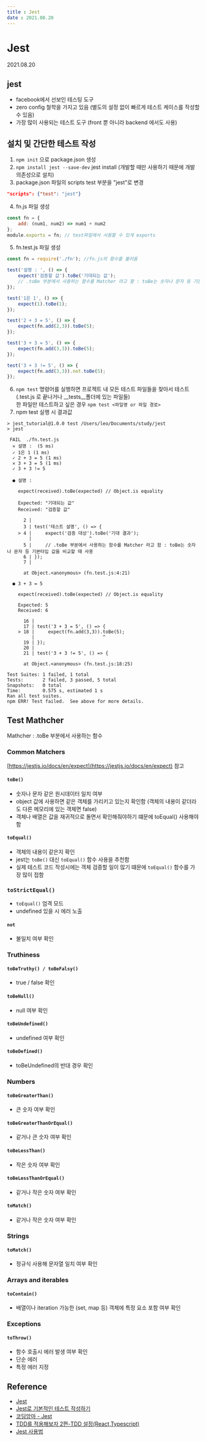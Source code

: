 ```yaml
--- 
title : Jest  
date : 2021.08.20
---
```


# Jest
2021.08.20

## jest
* facebook에서 선보인 테스팅 도구
* zero config 철학을 가지고 있음 (별도의 설정 없이 빠르게 테스트 케이스를 작성할 수 있음)
* 가장 많이 사용되는 테스트 도구 (front 뿐 아니라 backend 에서도 사용)

## 설치 및 간단한 테스트 작성
1. `npm init` 으로 package.json 생성
2. `npm install jest --save-dev` jest install (개발할 때만 사용하기 때문에 개발 의존성으로 설치)
3. package.json 파일의 scripts test 부분을 "jest"로 변경
```json
"scripts": {"test": "jest"}
```
4. fn.js 파일 생성
```js
const fn = {
    add: (num1, num2) => num1 + num2
};
module.exports = fn; // test파일에서 사용할 수 있게 exports
```
5. fn.test.js 파일 생성
```js
const fn = require('./fn'); //fn.js의 함수를 불러옴

test('설명 : ', () => {
    expect('검증할 값').toBe('기대되는 값');
    // .toBe 부분에서 사용하는 함수를 Matcher 라고 함 : toBe는 숫자나 문자 등 기본타입 값을 비교할 때 사용
});

test('1은 1', () => {
    expect(1).toBe(1);
});

test('2 + 3 = 5', () => {
    expect(fn.add(2,3)).toBe(5);
});

test('3 + 3 = 5', () => {
    expect(fn.add(3,3)).toBe(5);
});

test('3 + 3 != 5', () => {
    expect(fn.add(3,3)).not.toBe(5);
});
```
6. `npm test` 명령어를 실행하면 프로젝트 내 모든 테스트 파일들을 찾아서 테스트  
   (.test.js 로 끝나거나 __tests__폴더에 있는 파일들)  
   한 파일만 테스트하고 싶은 경우 `npm test <파일명 or 파일 경로>`
7. npm test 실행 시 결과값
```shell
> jest_tutorial@1.0.0 test /Users/leo/Documents/study/jest
> jest

 FAIL  ./fn.test.js
  ✕ 설명 :  (5 ms)
  ✓ 1은 1 (1 ms)
  ✓ 2 + 3 = 5 (1 ms)
  ✕ 3 + 3 = 5 (1 ms)
  ✓ 3 + 3 != 5

  ● 설명 : 

    expect(received).toBe(expected) // Object.is equality

    Expected: "기대되는 값"
    Received: "검증할 값"

      2 |
      3 | test('테스트 설명', () => {
    > 4 |     expect('검증 대상').toBe('기대 결과');
        |                     ^
      5 |     // .toBe 부분에서 사용하는 함수를 Matcher 라고 함 : toBe는 숫자나 문자 등 기본타입 값을 비교할 때 사용
      6 | });
      7 |

      at Object.<anonymous> (fn.test.js:4:21)

  ● 3 + 3 = 5

    expect(received).toBe(expected) // Object.is equality

    Expected: 5
    Received: 6

      16 |
      17 | test('3 + 3 = 5', () => {
    > 18 |     expect(fn.add(3,3)).toBe(5);
         |                         ^
      19 | });
      20 |
      21 | test('3 + 3 != 5', () => {

      at Object.<anonymous> (fn.test.js:18:25)

Test Suites: 1 failed, 1 total
Tests:       2 failed, 3 passed, 5 total
Snapshots:   0 total
Time:        0.575 s, estimated 1 s
Ran all test suites.
npm ERR! Test failed.  See above for more details.
```

## Test Mathcher
Mathcher : .toBe 부분에서 사용하는 함수

### Common Matchers
[https://jestjs.io/docs/en/expect](https://jestjs.io/docs/en/expect) 참고

#### `toBe()`
* 숫자나 문자 같은 원시데이터 일치 여부
* object 값에 사용하면 같은 객체를 가리키고 있는지 확인함 (객체의 내용이 같더라도 다른 메모리에 있는 객체면 false)
* 객체나 배열은 값을 재귀적으로 돌면서 확인해줘야하기 떄문에 toEqual() 사용해야 함
 
#### `toEqual()`
* 객체의 내용이 같은지 확인
* jest는 `toBe()` 대신 `toEqual()` 함수 사용을 추천함  
* 실제 테스트 코드 작성시에는 객체 검증할 일이 많기 떄문에 `toEqual()` 함수를 가장 많이 접함


### `toStrictEqual()`
* `toEqual()` 엄격 모드
* undefined 있을 시 에러 노출


#### `not`
* 불일치 여부 확인


### Truthiness

#### `toBeTruthy() / toBeFalsy()`
* true / false 확인

#### `toBeNull()`
* null 여부 확인

#### `toBeUndefined()`
* undefined 여부 확인

#### `toBeDefined()`
* toBeUndefined의 반대 경우 확인


### Numbers

#### `toBeGreaterThan()`
* 큰 숫자 여부 확인

#### `toBeGreaterThanOrEqual()`
* 같거나 큰 숫자 여부 확인

#### `toBeLessThan()`
* 작은 숫자 여부 확인

#### `toBeLessThanOrEqual()`
* 같거나 작은 숫자 여부 확인

#### `toMatch()`
* 같거나 작은 숫자 여부 확인


### Strings

#### `toMatch()`
* 정규식 사용해 문자열 일치 여부 확인


### Arrays and iterables

#### `toContain()`
* 배열이나 iteration 가능한 (set, map 등) 객체에 특정 요소 포함 여부 확인


### Exceptions

#### `toThrow()`
* 함수 호출시 에러 발생 여부 확인
* 단순 에러
* 특정 에러 지정


## Reference
* [Jest](https://jestjs.io/)
* [Jest로 기본적인 테스트 작성하기](https://www.daleseo.com/jest-basic/)
* [코딩앙마 - Jest](https://www.youtube.com/watch?v=g4MdUjxA-S4&list=PLZKTXPmaJk8L1xCg_1cRjL5huINlP2JKt&index=1)
* [TDD를 적용해보자 2편-TDD 설정(React,Typescript)](https://velog.io/@xortm854/TDD%EB%A5%BC-%EC%A0%81%EC%9A%A9%ED%95%B4%EB%B3%B4%EC%9E%90-2%ED%8E%B8TDD-%EC%84%A4%EC%A0%95ReactTypescript)
* [Jest 사용법](https://velog.io/@modolee/jest-user-guide-04)
